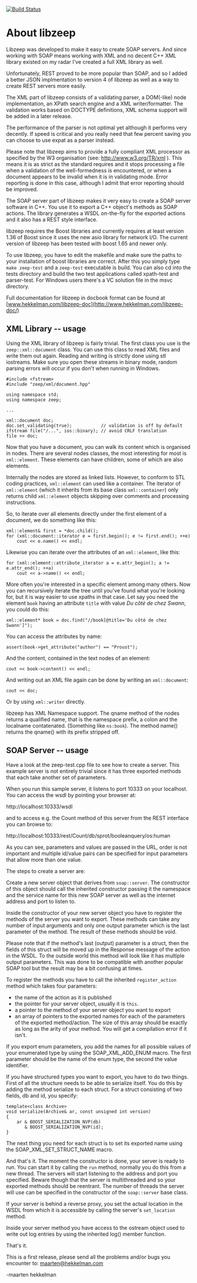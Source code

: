 [![Build Status](https://travis-ci.org/mhekkel/libzeep.svg?branch=master)](https://travis-ci.org/mhekkel/libzeep)

About libzeep
=============

Libzeep was developed to make it easy to create SOAP servers. And since
working with SOAP means working with XML and no decent C++ XML library
existed on my radar I've created a full XML library as well.

Unfortunately, REST proved to be more popular than SOAP, and so I added a
better JSON implmentation to version 4 of libzeep as well as a way to create
REST servers more easily.

The XML part of libzeep consists of a validating parser, a DOM(-like) node
implementation, an XPath search engine and a XML writer/formatter. The
validation works based on DOCTYPE definitions, XML schema support will be
added in a later release.

The performance of the parser is not optimal yet although it performs very
decently. If speed is critical and you really need that few percent saving
you can choose to use expat as a parser instead.

Please note that libzeep aims to provide a fully compliant XML processor as
specified by the W3 organisation (see: http://www.w3.org/TR/xml ). This means
it is as strict as the standard requires and it stops processing a file when
a validation of the well-formedness is encountered, or when a document
appears to be invalid when it is in validating mode. Error reporting is done
in this case, although I admit that error reporting should be improved.

The SOAP server part of libzeep makes it very easy to create a SOAP server
software in C++. You use it to export a C++ object's methods as SOAP actions.
The library generates a WSDL on-the-fly for the exported actions and it also
has a REST style interface.

libzeep requires the Boost libraries and currently requires at least version
1.36 of Boost since it uses the new asio library for network I/O. The current
version of libzeep has been tested with boost 1.65 and newer only.

To use libzeep, you have to edit the makefile and make sure the paths to your
installation of boost libraries are correct. After this you simply type
`make zeep-test` and a `zeep-test` executable is build. You can also cd into
the tests directory and build the two test applications called xpath-test and
parser-test. For Windows users there's a VC solution file in the msvc
directory.

Full documentation for libzeep in docbook format can be found at
[www.hekkelman.com/libzeep-doc](http://www.hekkelman.com/libzeep-doc/)

## XML Library -- usage

Using the XML library of libzeep is fairly trivial. The first class you use
is the `zeep::xml::document` class. You can use this class to read XML files
and write them out again. Reading and writing is strictly done using stl
iostreams. Make sure you open these streams in binary mode, random parsing
errors will occur if you don't when running in Windows.

	#include <fstream>
	#include "zeep/xml/document.hpp"
	
	using namespace std;
	using namespace zeep;
	
	...
	
	xml::document doc;
	doc.set_validating(true);			// validation is off by default
	ifstream file("/...", ios::binary); // avoid CRLF translation
	file >> doc;
	
Now that you have a document, you can walk its content which is organised in
nodes. There are several nodes classes, the most interesting for most is
`xml::element`. These elements can have children, some of which are also
elements.

Internally the nodes are stored as linked lists. However, to conform to STL
coding practices, `xml::element` can used like a container. The iterator of
`xml::element` (which it inherits from its base class `xml::container`) only
returns child `xml::element` objects skipping over comments and processing
instructions.

So, to iterate over all elements directly under the first element of a
document, we do something like this:

	xml::element& first = *doc.child();
	for (xml::document::iterator e = first.begin(); e != first.end(); ++e)
		cout << e.name() << endl;

Likewise you can iterate over the attributes of an `xml::element`, like this:

	for (xml::element::attribute_iterator a = e.attr_begin(); a != e.attr_end(); ++a)
		cout << a->name() << endl;

More often you're interested in a specific element among many others. Now you
can recursively iterate the tree until you've found what you're looking for,
but it is way easier to use xpaths in that case. Let say you need the element
`book` having an attribute `title` with value *Du côté de chez Swann*, you
could do this:

	xml::element* book = doc.find("//book[@title='Du côté de chez Swann']");

You can access the attributes by name:

	assert(book->get_attribute("author") == "Proust");

And the content, contained in the text nodes of an element:
	
	cout << book->content() << endl;

And writing out an XML file again can be done by writing an `xml::document`:

	cout << doc;
	
Or by using `xml::writer` directly.

libzeep has XML Namespace support. The qname method of the nodes returns a
qualified name, that is the namespace prefix, a colon and the localname
contatenated. (Something like `ns:book`). The method name() returns the
qname() with its prefix stripped off.

## SOAP Server -- usage

Have a look at the zeep-test.cpp file to see how to create a server. This
example server is not entirely trivial since it has three exported methods
that each take another set of parameters.

When you run this sample server, it listens to port 10333 on your localhost.
You can access the wsdl by pointing your browser at:

http://localhost:10333/wsdl

and to access e.g. the Count method of this server from the REST interface
you can browse to:

http://localhost:10333/rest/Count/db/sprot/booleanquery/os:human

As you can see, parameters and values are passed in the URL, order is not
important and multiple id/value pairs can be specified for input parameters
that allow more than one value.

The steps to create a server are:

Create a new server object that derives from `soap::server`. The constructor
of this object should call the inherited constructor passing it the
namespace and the service name for this new SOAP server as well as the
internet address and port to listen to.

Inside the constructor of your new server object you have to register the
methods of the server you want to export. These methods can take any number
of input arguments and only one output parameter which is the last parameter
of the method. The result of these methods should be void.

Please note that if the method's last (output) parameter is a struct, then
the fields of this struct will be moved up in the Response message of the
action in the WSDL. To the outside world this method will look like it has
multiple output parameters. This was done to be compatible with another
popular SOAP tool but the result may be a bit confusing at times.

To register the methods you have to call the inherited `register_action`
method which takes four parameters:

- the name of the action as it is published
- the pointer for your server object, usually it is `this`.
- a pointer to the method of your server object you want to export
- an array of pointers to the exported names for each of the parameters
	of the exported method/action. The size of this array should be exactly
	as long as the arity of your method. You will get a compilation error
	if it isn't.

If you export enum parameters, you add the names for all possible values of 
your enumerated type by using the SOAP_XML_ADD_ENUM macro. The first parameter
should be the name of the enum type, the second the value identifier.

If you have structured types you want to export, you have to do two things.
First of all the structure needs to be able to serialize itself. You do this
by adding the method serialize to each struct. For a struct consisting of two 
fields, db and id, you specify:

	template<class Archive>
	void serialize(Archive& ar, const unsigned int version)
	{
		ar & BOOST_SERIALIZATION_NVP(db)
		   & BOOST_SERIALIZATION_NVP(id);
	}

The next thing you need for each struct is to set its exported name using the
SOAP_XML_SET_STRUCT_NAME macro.

And that's it. The moment the constructor is done, your server is ready to
run. You can start it by calling the `run` method, normally you do this from
a new thread. The servers will start listening to the address and port you
specified. Beware though that the server is multithreaded and so your exported
methods should be reentrant. The number of threads the server will use can be
specified in the constructor of the `soap::server` base class.

If your server is behind a reverse proxy, you set the actual location in the
WSDL from which it is accessible by calling the server's `set_location` method.

Inside your server method you have access to the ostream object used to write
out log entries by using the inherited log() member function.

That's it.

This is a first release, please send all the problems and/or bugs you encounter
to: maarten@hekkelman.com

-maarten hekkelman
